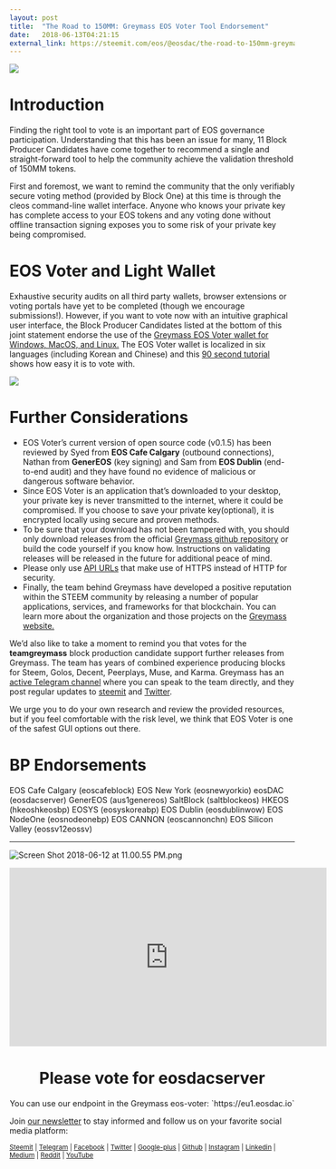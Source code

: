 ```yaml
---
layout: post
title:  "The Road to 150MM: Greymass EOS Voter Tool Endorsement"
date:   2018-06-13T04:21:15
external_link: https://steemit.com/eos/@eosdac/the-road-to-150mm-greymass-eos-voter-tool-endorsement
---
```

![](https://04.imgmini.eastday.com/mobile/20180520/20180520094719_f0399632c0c94f5b70e3b4dde1ad7626_1.jpeg)

# Introduction

Finding the right tool to vote is an important part of EOS governance participation. Understanding that this has been an issue for many, 11 Block Producer Candidates have come together to recommend a single and straight-forward tool to help the community achieve the validation threshold of 150MM tokens. 

First and foremost, we want to remind the community that the only verifiably secure voting method (provided by Block One) at this time is through the cleos command-line wallet interface. Anyone who knows your private key has complete access to your EOS tokens and any voting done without offline transaction signing exposes you to some risk of your private key being compromised.

# EOS Voter and Light Wallet
Exhaustive security audits on all third party wallets, browser extensions or voting portals have yet to be completed (though we encourage submissions!). However, if you want to vote now with an intuitive graphical user interface, the Block Producer Candidates listed at the bottom of this joint statement endorse the use of the [Greymass EOS Voter wallet for Windows, MacOS, and Linux.](https://steemit.com/eos/@greymass/announcing-eos-voter-an-eos-block-producer-voting-tool-and-light-wallet) The EOS Voter wallet is localized in six languages (including Korean and Chinese) and this [90 second tutorial](https://www.youtube.com/watch?v=9Z-eL8iOTPw&t=69s) shows how easy it is to vote with.

![](https://raw.githubusercontent.com/greymass/eos-voter/master/eos-voter.png)

# Further Considerations
- EOS Voter’s current version of open source code (v0.1.5) has been reviewed by Syed from **EOS Cafe Calgary** (outbound connections), Nathan from **GenerEOS** (key signing) and Sam from **EOS Dublin** (end-to-end audit) and they have found no evidence of malicious or dangerous software behavior. 
- Since EOS Voter is an application that’s downloaded to your desktop, your private key is never transmitted to the internet, where it could be compromised. If you choose to save your private key(optional), it is encrypted locally using secure and proven methods.
- To be sure that your download has not been tampered with, you should only download releases from the official [Greymass github repository](https://github.com/greymass/eos-voter/blob/master/README.md) or build the code yourself if you know how. Instructions on validating releases will be released in the future for additional peace of mind.
- Please only use [API URLs](https://www.eosdocs.io/resources/apiendpoints/) that make use of HTTPS instead of HTTP for security.
- Finally, the team behind Greymass have developed a positive reputation within the STEEM community by releasing a number of popular applications, services, and frameworks for that blockchain. You can learn more about the organization and those projects on the [Greymass website.](https://greymass.com/)  

We’d also like to take a moment to remind you that votes for the **teamgreymass** block production candidate support further releases from Greymass. The team has years of combined experience producing blocks for Steem, Golos, Decent, Peerplays, Muse, and Karma. Greymass has an [active Telegram channel](https://t.me/eoswalletgreymass) where you can speak to the team directly, and they post regular updates to [steemit](https://steemit.com/@greymass) and [Twitter](https://twitter.com/greymass).

We urge you to do your own research and review the provided resources, but if you feel comfortable with the risk level, we think that EOS Voter is one of the safest GUI options out there.


# BP Endorsements
EOS Cafe Calgary (eoscafeblock)
EOS New York (eosnewyorkio)
eosDAC (eosdacserver) 
GenerEOS (aus1genereos)
SaltBlock (saltblockeos)
HKEOS (hkeoshkeosbp)
EOSYS (eosyskoreabp) 
EOS Dublin (eosdublinwow)
EOS NodeOne (eosnodeonebp)
EOS CANNON (eoscannonchn)
EOS Silicon Valley (eossv12eossv)

--------

![Screen Shot 2018-06-12 at 11.00.55 PM.png](https://cdn.steemitimages.com/DQmRQWM3QtQ21wddAMCjbVRhB3rM7L4AGWLY9QpNmkXNLps/Screen%20Shot%202018-06-12%20at%2011.00.55%20PM.png)

<iframe width="560" height="315" src="https://www.youtube.com/embed/PbQpAJOP6iA" frameborder="0" allow="autoplay; encrypted-media" allowfullscreen></iframe>

<center>
<h1>Please vote for eosdacserver</h1>
You can use our endpoint in the Greymass eos-voter: `https://eu1.eosdac.io`
</center>

Join <a href="https://eosdac.io/news/#newsletter">our newsletter</a> to stay informed and follow us on your favorite social media platform:

<sub><a href="https://steemit.com/@eosdac" target="_blank">Steemit</a> | <a href="https://t.me/eosdacio" target="_blank">Telegram</a> | <a href="https://facebook.com/eosdac" target="_blank">Facebook</a> | <a href="https://twitter.com/eosdac" target="_blank">Twitter</a> | <a href="https://plus.google.com/+eosdac" target="_blank">Google-plus</a> | <a href="https://github.com/eosdac" target="_blank">Github</a> | <a href="https://instagram.com/eosdac" target="_blank">Instagram</a> | <a href="https://linkedin.com/company/eosdac" target="_blank">Linkedin</a> | <a href="https://medium.com/eosdac" target="_blank">Medium</a> | <a href="https://www.reddit.com/r/EOSDAC/" target="_blank">Reddit</a> | <a href="https://www.youtube.com/eosdac" target="_blank">YouTube</a></sub>
